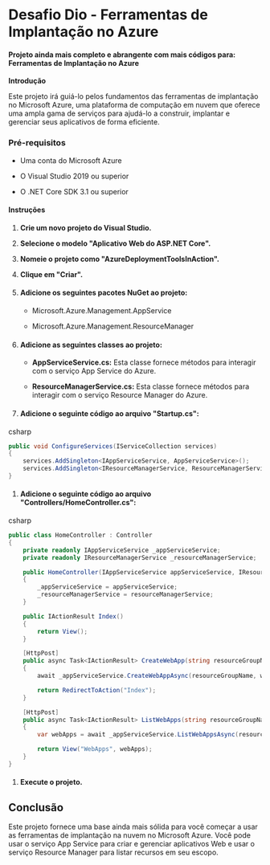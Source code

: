 # Desafio Dio - Ferramentas de Implantação no Azure



####     Projeto ainda mais completo e abrangente com mais códigos para: Ferramentas de Implantação no Azure

**Introdução**

Este projeto irá guiá-lo pelos fundamentos das ferramentas de implantação no Microsoft Azure, uma plataforma de computação em nuvem que oferece uma ampla gama de serviços para ajudá-lo a construir, implantar e gerenciar seus aplicativos de forma eficiente.



### **Pré-requisitos**

- Uma conta do Microsoft Azure

- O Visual Studio 2019 ou superior

- O .NET Core SDK 3.1 ou superior

  

#### **Instruções**

1. **Crie um novo projeto do Visual Studio.**

2. **Selecione o modelo "Aplicativo Web do ASP.NET Core".**

3. **Nomeie o projeto como "AzureDeploymentToolsInAction".**

4. **Clique em "Criar".**

   

5. #### Adicione os seguintes pacotes NuGet ao projeto:

   

   - Microsoft.Azure.Management.AppService

   - Microsoft.Azure.Management.ResourceManager

     

6. #### Adicione as seguintes classes ao projeto:

   

   - **AppServiceService.cs:** Esta classe fornece métodos para interagir com o serviço App Service do Azure.

   - **ResourceManagerService.cs:** Esta classe fornece métodos para interagir com o serviço Resource Manager do Azure.

     

7. #### **Adicione o seguinte código ao arquivo "Startup.cs":**

   

csharp



```csharp
public void ConfigureServices(IServiceCollection services)
{
    services.AddSingleton<IAppServiceService, AppServiceService>();
    services.AddSingleton<IResourceManagerService, ResourceManagerService>();
}
```



1. #### **Adicione o seguinte código ao arquivo "Controllers/HomeController.cs":**

   

csharp



```csharp
public class HomeController : Controller
{
    private readonly IAppServiceService _appServiceService;
    private readonly IResourceManagerService _resourceManagerService;

    public HomeController(IAppServiceService appServiceService, IResourceManagerService resourceManagerService)
    {
        _appServiceService = appServiceService;
        _resourceManagerService = resourceManagerService;
    }

    public IActionResult Index()
    {
        return View();
    }

    [HttpPost]
    public async Task<IActionResult> CreateWebApp(string resourceGroupName, string webAppName)
    {
        await _appServiceService.CreateWebAppAsync(resourceGroupName, webAppName);

        return RedirectToAction("Index");
    }

    [HttpPost]
    public async Task<IActionResult> ListWebApps(string resourceGroupName)
    {
        var webApps = await _appServiceService.ListWebAppsAsync(resourceGroupName);

        return View("WebApps", webApps);
    }
}
```



1. #### **Execute o projeto.**

   

## **Conclusão**

Este projeto fornece uma base ainda mais sólida para você começar a usar as ferramentas de implantação na nuvem no Microsoft Azure. Você pode usar o serviço App Service para criar e gerenciar aplicativos Web e usar o serviço Resource Manager para listar recursos em seu escopo.




